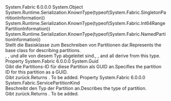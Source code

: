 <Type Name="ServicePartitionInformation" FullName="System.Fabric.ServicePartitionInformation">
  <TypeSignature Language="C#" Value="public abstract class ServicePartitionInformation" />
  <TypeSignature Language="ILAsm" Value=".class public auto ansi abstract beforefieldinit ServicePartitionInformation extends System.Object" />
  <TypeSignature Language="DocId" Value="T:System.Fabric.ServicePartitionInformation" />
  <TypeSignature Language="VB.NET" Value="Public MustInherit Class ServicePartitionInformation" />
  <TypeSignature Language="F#" Value="type ServicePartitionInformation = class" />
  <AssemblyInfo>
    <AssemblyName>System.Fabric</AssemblyName>
    <AssemblyVersion>6.0.0.0</AssemblyVersion>
  </AssemblyInfo>
  <Base>
    <BaseTypeName>System.Object</BaseTypeName>
  </Base>
  <Interfaces />
  <Attributes>
    <Attribute>
      <AttributeName>System.Runtime.Serialization.KnownType(typeof(System.Fabric.SingletonPartitionInformation))</AttributeName>
    </Attribute>
    <Attribute>
      <AttributeName>System.Runtime.Serialization.KnownType(typeof(System.Fabric.Int64RangePartitionInformation))</AttributeName>
    </Attribute>
    <Attribute>
      <AttributeName>System.Runtime.Serialization.KnownType(typeof(System.Fabric.NamedPartitionInformation))</AttributeName>
    </Attribute>
  </Attributes>
  <Docs>
    <summary>
      <para><span data-ttu-id="630aa-101">Stellt die Basisklasse zum Beschreiben von Partitionen dar.</span><span class="sxs-lookup"><span data-stu-id="630aa-101">Represents the base class for describing partitions.</span></span></para>
    </summary>
    <remarks>
      <para>
        <span data-ttu-id="630aa-102"><see cref="T:System.Fabric.Int64RangePartitionInformation" />, <see cref="T:System.Fabric.NamedPartitionInformation" />, und <see cref="T:System.Fabric.SingletonPartitionInformation" /> alle von diesem Typ abgeleitet sind.</span><span class="sxs-lookup"><span data-stu-id="630aa-102"><see cref="T:System.Fabric.Int64RangePartitionInformation" />, <see cref="T:System.Fabric.NamedPartitionInformation" />, and <see cref="T:System.Fabric.SingletonPartitionInformation" /> all derive from this type.</span></span></para>
    </remarks>
  </Docs>
  <Members>
    <Member MemberName="Id">
      <MemberSignature Language="C#" Value="public Guid Id { get; }" />
      <MemberSignature Language="ILAsm" Value=".property instance valuetype System.Guid Id" />
      <MemberSignature Language="DocId" Value="P:System.Fabric.ServicePartitionInformation.Id" />
      <MemberSignature Language="VB.NET" Value="Public ReadOnly Property Id As Guid" />
      <MemberSignature Language="F#" Value="member this.Id : Guid" Usage="System.Fabric.ServicePartitionInformation.Id" />
      <MemberType>Property</MemberType>
      <AssemblyInfo>
        <AssemblyName>System.Fabric</AssemblyName>
        <AssemblyVersion>6.0.0.0</AssemblyVersion>
      </AssemblyInfo>
      <ReturnValue>
        <ReturnType>System.Guid</ReturnType>
      </ReturnValue>
      <Docs>
        <summary>
          <para><span data-ttu-id="630aa-103">Gibt die Partitions-ID für diese Partition als GUID an.</span><span class="sxs-lookup"><span data-stu-id="630aa-103">Specifies the partition ID for this partition as a GUID.</span></span></para>
        </summary>
        <value>
          <para><span data-ttu-id="630aa-104">Gibt <see cref="T:System.Guid" />zurück.</span><span class="sxs-lookup"><span data-stu-id="630aa-104">Returns <see cref="T:System.Guid" />.</span></span></para>
        </value>
        <remarks>To be added.</remarks>
      </Docs>
    </Member>
    <Member MemberName="Kind">
      <MemberSignature Language="C#" Value="public System.Fabric.ServicePartitionKind Kind { get; }" />
      <MemberSignature Language="ILAsm" Value=".property instance valuetype System.Fabric.ServicePartitionKind Kind" />
      <MemberSignature Language="DocId" Value="P:System.Fabric.ServicePartitionInformation.Kind" />
      <MemberSignature Language="VB.NET" Value="Public ReadOnly Property Kind As ServicePartitionKind" />
      <MemberSignature Language="F#" Value="member this.Kind : System.Fabric.ServicePartitionKind" Usage="System.Fabric.ServicePartitionInformation.Kind" />
      <MemberType>Property</MemberType>
      <AssemblyInfo>
        <AssemblyName>System.Fabric</AssemblyName>
        <AssemblyVersion>6.0.0.0</AssemblyVersion>
      </AssemblyInfo>
      <ReturnValue>
        <ReturnType>System.Fabric.ServicePartitionKind</ReturnType>
      </ReturnValue>
      <Docs>
        <summary>
          <para><span data-ttu-id="630aa-105">Beschreibt den Typ der Partition an.</span><span class="sxs-lookup"><span data-stu-id="630aa-105">Describes the type of partition.</span></span></para>
        </summary>
        <value>
          <para><span data-ttu-id="630aa-106">Gibt <see cref="T:System.Fabric.ServicePartitionKind" />zurück.</span><span class="sxs-lookup"><span data-stu-id="630aa-106">Returns <see cref="T:System.Fabric.ServicePartitionKind" />.</span></span></para>
        </value>
        <remarks>To be added.</remarks>
      </Docs>
    </Member>
  </Members>
</Type>